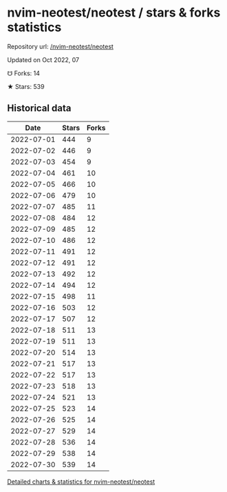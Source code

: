 # nvim-neotest/neotest / stars & forks statistics

Repository url: [/nvim-neotest/neotest](https://github.com/nvim-neotest/neotest)

Updated on Oct 2022, 07

☋ Forks: 14

★ Stars: 539

## Historical data
| Date | Stars | Forks |
|------|-------|-------|
| 2022-07-01 | 444 | 9 | 
| 2022-07-02 | 446 | 9 | 
| 2022-07-03 | 454 | 9 | 
| 2022-07-04 | 461 | 10 | 
| 2022-07-05 | 466 | 10 | 
| 2022-07-06 | 479 | 10 | 
| 2022-07-07 | 485 | 11 | 
| 2022-07-08 | 484 | 12 | 
| 2022-07-09 | 485 | 12 | 
| 2022-07-10 | 486 | 12 | 
| 2022-07-11 | 491 | 12 | 
| 2022-07-12 | 491 | 12 | 
| 2022-07-13 | 492 | 12 | 
| 2022-07-14 | 494 | 12 | 
| 2022-07-15 | 498 | 11 | 
| 2022-07-16 | 503 | 12 | 
| 2022-07-17 | 507 | 12 | 
| 2022-07-18 | 511 | 13 | 
| 2022-07-19 | 511 | 13 | 
| 2022-07-20 | 514 | 13 | 
| 2022-07-21 | 517 | 13 | 
| 2022-07-22 | 517 | 13 | 
| 2022-07-23 | 518 | 13 | 
| 2022-07-24 | 521 | 13 | 
| 2022-07-25 | 523 | 14 | 
| 2022-07-26 | 525 | 14 | 
| 2022-07-27 | 529 | 14 | 
| 2022-07-28 | 536 | 14 | 
| 2022-07-29 | 538 | 14 | 
| 2022-07-30 | 539 | 14 | 


[Detailed charts & statistics for nvim-neotest/neotest](https://reviewgithub.com/rep/nvim-neotest/neotest)
